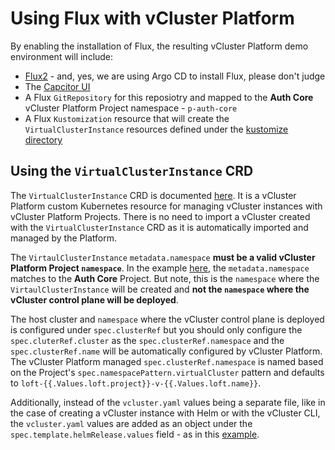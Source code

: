 # Using Flux with vCluster Platform

By enabling the installation of Flux, the resulting vCluster Platform demo environment will include:

- [Flux2](https://fluxcd.io/flux/) - and, yes, we are using Argo CD to install Flux, please don't judge
- The [Capcitor UI](https://github.com/gimlet-io/capacitor)
- A Flux `GitRepository` for this reposiotry and mapped to the **Auth Core** vCluster Platform Project namespace - `p-auth-core`
- A Flux `Kustomization` resource that will create the `VirtualClusterInstance` resources defined under the [kustomize directory](./kustomize)

## Using the `VirtualClusterInstance` CRD
The `VirtualClusterInstance` CRD is documented [here](https://www.vcluster.com/docs/platform/api/resources/virtualclusterinstance/). It is a vCluster Platform custom Kubernetes resource for managing vCluster instances with vCluster Platform Projects. There is no need to import a vCluster created with the `VirtualClusterInstance` CRD as it is automatically imported and managed by the Platform.

The `VirtaulClusterInstance` `metadata.namespace` **must be a valid vCluster Platform Project `namespace`**. In the example [here](kustomize/vcluster-without-template.yaml#L5), the `metadata.namespace` matches to the **Auth Core** Project. But note, this is the `namespace` where the `VirtaulClusterInstance` will be created and **not the `namespace` where the vCluster control plane will be deployed**. 

The host cluster and `namespace` where the vCluster control plane is deployed is configured under `spec.clusterRef` but you should only configure the `spec.cluterRef.cluster` as the `spec.clusterRef.namespace` and the `spec.clusterRef.name` will be automatically configured by vCluster Platform. The vCluster Platform managed `spec.clusterRef.namespace` is named based on the Project's `spec.namespacePattern.virtualCluster` pattern and defaults to `loft-{{.Values.loft.project}}-v-{{.Values.loft.name}}`.

Additionally, instead of the `vcluster.yaml` values being a separate file, like in the case of creating a vCluster instance with Helm or with the vCluster CLI, the `vcluster.yaml` values are added as an object under the `spec.template.helmRelease.values` field - as in this [example](./kustomize/vcluster-without-template.yaml#L27-L44).


